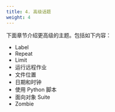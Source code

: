 ```yaml
---
title: 4. 高级话题
weight: 4
---
```


下面章节介绍更高级的主题。包括如下内容：

* Label
* Repeat
* Limit
* 运行远程作业
* 文件位置
* 日期和时钟
* 使用 Python 脚本
* 面向对象 Suite
* Zombie
